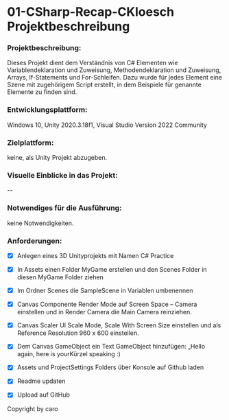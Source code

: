 # 01-CSharp-Recap-CKloesch Projektbeschreibung

### Projektbeschreibung: 
Dieses Projekt dient dem Verständnis von C# Elementen wie Variablendeklaration und Zuweisung, Methodendeklaration und Zuweisung, Arrays, If-Statements und For-Schleifen. Dazu wurde für jedes Element eine Szene mit zugehörigem Script erstellt, in dem Beispiele für genannte Elemente zu finden sind.

### Entwicklungsplattform: 
Windows 10, Unity 2020.3.18f1, Visual Studio Version 2022 Community

### Zielplattform: 
keine, als Unity Projekt abzugeben.

### Visuelle Einblicke in das Projekt: 
--

### Notwendiges für die Ausführung: 
keine Notwendigkeiten.

### Anforderungen:  
- [x] Anlegen eines 3D Unityprojekts mit Namen C# Practice
- [x] In Assets einen Folder MyGame erstellen und den Scenes Folder in diesen MyGame Folder ziehen
- [x] Im Ordner Scenes die SampleScene in Variablen umbenennen 
- [x] Canvas Componente Render Mode auf Screen Space – Camera einstellen und in Render Camera die Main Camera reinziehen.
- [x] Canvas Scaler UI Scale Mode, Scale With Screen Size einstellen und als Reference Resolution 960 x 600 einstellen.
- [x] Dem Canvas GameObject ein Text GameObject hinzufügen: „Hello again, here is yourKürzel speaking :) 
- [x] Assets und ProjectSettings Folders über Konsole auf Github laden
- [x] Readme updaten
- [x] Upload auf GitHub


Copyright by caro
